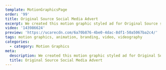 ```yaml
---
template: MotionGraphicsPage
order: '99'
title: Original Source Social Media Advert
excerpt: We created this motion graphic styled ad for Original Source social media channels.
video: '143986624'
preview: 'https://ucarecdn.com/6a70b876-4be0-4dac-8df1-50a5067ba2c4/'
tags: motion graphics, animation, branding, video, videography
categories:
  - category: Motion Graphics
meta:
  description: We created this motion graphic styled ad for Original Source social media channels.
  title: Original Source Social Media Advert
---
```

